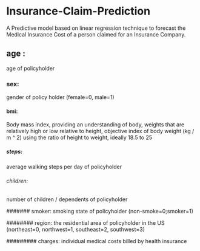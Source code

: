 # Insurance-Claim-Prediction
A Predictive model based on linear regression technique to forecast the Medical Insurance Cost of a person claimed for an Insurance Company.

## age :
age of policyholder 

### sex:
gender of policy holder (female=0, male=1)

#### bmi:
Body mass index, providing an understanding of body, weights that are relatively high or low relative to height, objective index of        body weight (kg / m ^ 2) using the ratio of height to weight, ideally 18.5 to 25 

##### steps:
average walking steps per day of policyholder 

###### children:
number of children / dependents of policyholder 
 
####### smoker:
smoking state of policyholder (non-smoke=0;smoker=1)

######## region:
the residential area of policyholder in the US (northeast=0, northwest=1, southeast=2, southwest=3) 

######### charges:
individual medical costs billed by health insurance
